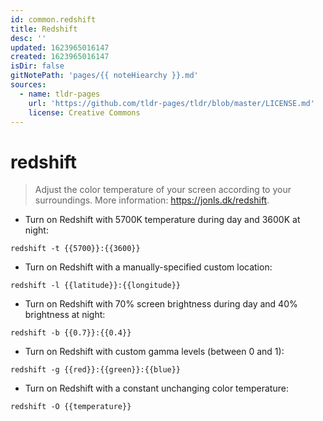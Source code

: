 ```yaml
---
id: common.redshift
title: Redshift
desc: ''
updated: 1623965016147
created: 1623965016147
isDir: false
gitNotePath: 'pages/{{ noteHiearchy }}.md'
sources:
  - name: tldr-pages
    url: 'https://github.com/tldr-pages/tldr/blob/master/LICENSE.md'
    license: Creative Commons
---
```

# redshift

> Adjust the color temperature of your screen according to your surroundings.
> More information: <https://jonls.dk/redshift>.

- Turn on Redshift with 5700K temperature during day and 3600K at night:

`redshift -t {{5700}}:{{3600}}`

- Turn on Redshift with a manually-specified custom location:

`redshift -l {{latitude}}:{{longitude}}`

- Turn on Redshift with 70% screen brightness during day and 40% brightness at night:

`redshift -b {{0.7}}:{{0.4}}`

- Turn on Redshift with custom gamma levels (between 0 and 1):

`redshift -g {{red}}:{{green}}:{{blue}}`

- Turn on Redshift with a constant unchanging color temperature:

`redshift -O {{temperature}}`

